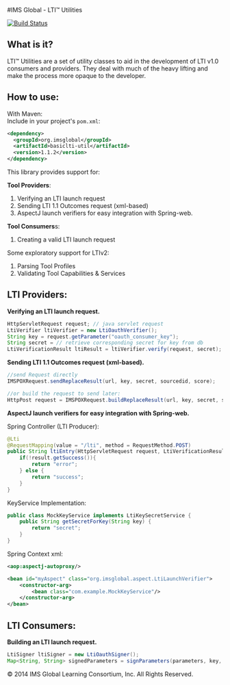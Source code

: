 #IMS Global - LTI™ Utilities

[![Build Status](https://travis-ci.org/pfgray/basiclti-util-java.svg?branch=master)](https://travis-ci.org/pfgray/basiclti-util-java)

What is it?
-----------

LTI™ Utilities are a set of utility classes to aid  in the development
of LTI v1.0 consumers and providers. They deal with much of the heavy lifting
and make the process more opaque to the developer.


How to use:
-----------

With Maven:  
Include in your project's `pom.xml`:

```xml
<dependency>
  <groupId>org.imsglobal</groupId>
  <artifactId>basiclti-util</artifactId>
  <version>1.1.2</version>
</dependency>
```

This library provides support for:

**Tool Providers**:

  1. Verifying an LTI launch request
  2. Sending LTI 1.1 Outcomes request (xml-based)
  3. AspectJ launch verifiers for easy integration with Spring-web.

**Tool Consumers**s:

  1. Creating a valid LTI launch request

Some exploratory support for LTIv2:

  1. Parsing Tool Profiles
  2. Validating Tool Capabilities & Services


LTI Providers:
----

**Verifying an LTI launch request.**

```java
HttpServletRequest request; // java servlet request
LtiVerifier ltiVerifier = new LtiOauthVerifier();
String key = request.getParameter("oauth_consumer_key");
String secret = // retrieve corresponding secret for key from db
LtiVerificationResult ltiResult = ltiVerifier.verify(request, secret);
```

**Sending LTI 1.1 Outcomes request (xml-based).**

```java
//send Request directly
IMSPOXRequest.sendReplaceResult(url, key, secret, sourcedid, score);

//or build the request to send later:
HttpPost request = IMSPOXRequest.buildReplaceResult(url, key, secret, sourcedid, score, true);
```

**AspectJ launch verifiers for easy integration with Spring-web.**

Spring Controller (LTI Producer):
```java
@Lti
@RequestMapping(value = "/lti", method = RequestMethod.POST)
public String ltiEntry(HttpServletRequest request, LtiVerificationResult result) {
    if(!result.getSuccess()){
        return "error";
    } else {
        return "success";
    }
}
```

KeyService Implementation:
```java
public class MockKeyService implements LtiKeySecretService {
    public String getSecretForKey(String key) {
        return "secret";
    }
}
```

Spring Context xml:
```xml
<aop:aspectj-autoproxy/>

<bean id="myAspect" class="org.imsglobal.aspect.LtiLaunchVerifier">
    <constructor-arg>
        <bean class="com.example.MockKeyService"/>
    </constructor-arg>
</bean>
```

LTI Consumers:
----

**Building an LTI launch request.**

```java
LtiSigner ltiSigner = new LtiOauthSigner();
Map<String, String> signedParameters = signParameters(parameters, key, secret, url, "POST");
```


© 2014 IMS Global Learning Consortium, Inc. All Rights Reserved.   


